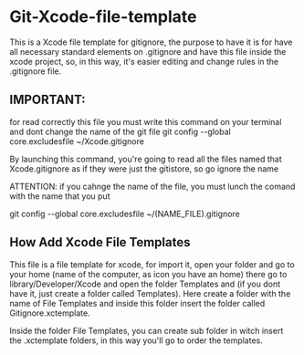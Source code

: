 # Git-Xcode-file-template

This is a Xcode file template for gitignore, the purpose to have it is for have all necessary standard elements on .gitignore and have this file inside the xcode project, so, in this way, it's easier editing and change rules in the .gitignore file.

## IMPORTANT:
for read correctly this file you must write this command on your terminal and dont change the name of the git file
git config --global core.excludesfile ~/Xcode.gitignore

By launching this command, you're going to read all the files named that Xcode.gitignore as if they were just the gitistore, so go ignore the name

ATTENTION: if you cahnge the name of the file, you must lunch the comand with the name that you put

git config --global core.excludesfile ~/(NAME_FILE).gitignore

## How Add Xcode File Templates

This file is a file template for xcode, for import it, open your folder and go to your home (name of the computer, as icon you have an home) there go to library/Developer/Xcode and open the folder Templates and (if you dont have it, just create a folder called Templates). Here create a folder with the name of File Templates and inside this folder insert the folder called Gitignore.xctemplate.

Inside the folder File Templates, you can create sub folder in witch insert the .xctemplate folders, in this way you'll go to order the templates.
